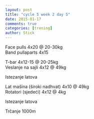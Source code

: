 ```yaml
---
layout: post
title: "cycle 5 week 2 day 5"
date: 2015-01-17
comments: true
categories: [trening]
author: Stick
---
```


Face pulls 4x20 @ 20-30kg  
Band pullaparts 4x15  

T-bar 4x12-15 @ 20-25kg  
Veslanje na sajli 4x12 @ 49kg  

Istezanje latova

Lat mašina (široki nadhvat) 4x10 @ 49kg  
Rotatori (sjedeći) 4x12 @ 4kg  

Istezanje latova

Trčanje 1000m   

